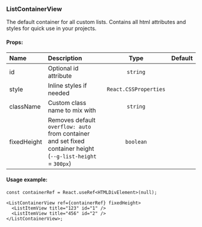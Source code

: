 ### ListContainerView

The default container for all custom lists. Contains all html attributes and styles for quick use in your projects.

#### Props:

| Name        | Description                                                                                                  |         Type          | Default |
| :---------- | :----------------------------------------------------------------------------------------------------------- | :-------------------: | :-----: |
| id          | Optional id attribute                                                                                        |       `string`        |         |
| style       | Inline styles if needed                                                                                      | `React.CSSProperties` |         |
| className   | Custom class name to mix with                                                                                |       `string`        |         |
| fixedHeight | Removes default `overflow: auto` from container and set fixed container height (`--g-list-height` = `300px`) |       `boolean`       |         |

#### Usage example:

```tsx
const containerRef = React.useRef<HTMLDivElement>(null);

<ListContainerView ref={containerRef} fixedHeight>
  <ListItemView title="123" id="1" />
  <ListItemView title="456" id="2" />
</ListContainerView>;
```
